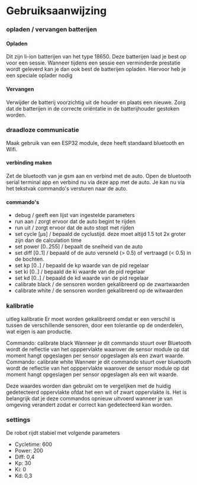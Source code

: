 # Gebruiksaanwijzing

### opladen / vervangen batterijen
#### Opladen
Dit zijn li-ion batterijen van het type 18650. Deze batterijen laad je best op voor een sessie. Wanneer tijdens een sessie een verminderde prestatie wordt geleverd kan je dan ook best de batterijen opladen. Hiervoor heb je een speciale oplader nodig

#### Vervangen
Verwijder de batterij voorzichtig uit de houder en plaats een nieuwe.
Zorg dat de batterijen in de correcte oriëntatie in de batterijhouder gestoken worden. 

### draadloze communicatie
Maak gebruik van een ESP32 module, deze heeft standaard bluetooth en Wifi.
#### verbinding maken
Zet de bluetooth van je gsm aan en verbind met de auto. Open de bluetooth serial terminal app en verbind nu via deze app met de auto. Je kan nu via het tekstvak commando's versturen naar de auto.

#### commando's
- debug / geeft een lijst van ingestelde parameters
- run aan / zorgt ervoor dat de auto begint te rijden
- run uit / zorgt ervoor dat de auto stopt met rijden
- set cycle [µs] / bepaald de cyclustijd. deze moet altijd 1.5 tot 2x groter zijn dan de calculation time
- set power [0..255] / bepaalt de snelheid van de auto
- set diff [0..1] / bepaald of de auto versneld (> 0.5) of vertraagd (< 0.5) in de bochten.
- set kp [0..] / bepaald de kp waarde van de pid regelaar
- set ki [0..] / bepaald de ki waarde van de pid regelaar
- set kd [0..] / bepaald de kd waarde van de pid regelaar
- calibrate black / de sensoren worden gekalibreerd op de zwartwaarden
- calibrate white / de sensoren worden gekalibreerd op de witwaarden

### kalibratie
uitleg kalibratie
Er moet worden gekalibreerd omdat er een verschil is tussen de verschillende sensoren, door een tolerantie op de onderdelen, wat eigen is aan productie.

Commando: calibrate black Wanneer je dit commando stuurt over Bluetooth wordt de reflectie van het opppervlakte waarover de sensor module op dat moment hangt opgeslagen per sensor opgeslagen als een zwart waarde. Commando: calibrate white Wanneer je dit commando stuurt over bluetooth wordt de reflectie van het opppervlakte waarover de sensor module op dat moment hangt opgeslagen per sensor opgeslagen als een wit waarde.

Deze waardes worden dan gebruikt om te vergelijken met de huidig gedetecteerd oppervlakte ofdat het een wit of zwart oppervlakte is. Het is belangrijk dat je deze commandos opnieuw uitvoerd wanneer je van omgeving verandert zodat er correct kan gedetecteerd kan worden.

### settings
De robot rijdt stabiel met volgende parameters
- Cycletime: 600
- Power: 200
- Diff: 0,4
- Kp: 30
- Ki: 0
- Kd: 0,3
